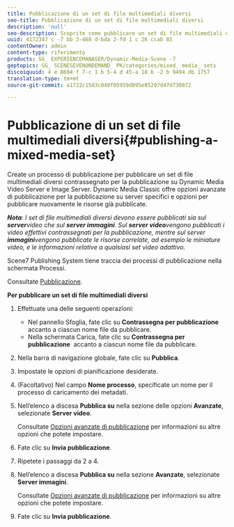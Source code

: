 ```yaml
---
title: Pubblicazione di un set di file multimediali diversi
seo-title: Pubblicazione di un set di file multimediali diversi
description: 'null'
seo-description: Scoprite come pubblicare un set di file multimediali diversi.
uuid: 4172347 c -7 bb 3-468 d-bda 2-fd 1 c 26 ccab 85
contentOwner: admin
content-type: riferimento
products: SG_ EXPERIENCEMANAGER/Dynamic-Media-Scene -7
geptopics: SG_ SCENESEVENONDEMAND_ PK/categories/mixed_ media_ sets
discoiquuid: 4 e 8694 f 7-c 1 b 5-4 d 45-a 18 b -2 b 9494 db 1757
translation-type: tm+mt
source-git-commit: a1722c15d3c049f05959d895e85297d47d730872

---
```



# Pubblicazione di un set di file multimediali diversi{#publishing-a-mixed-media-set}

Create un processo di pubblicazione per pubblicare un set di file multimediali diversi contrassegnato per la pubblicazione su Dynamic Media Video Server e Image Server. Dynamic Media Classic offre opzioni avanzate di pubblicazione per la pubblicazione su server specifici e opzioni per pubblicare nuovamente le risorse già pubblicate.

***Nota**: I set di file multimediali diversi devono essere pubblicati sia sul **server**video che sul **server immagini**. Sul **server video**vengono pubblicati i video effettivi contrassegnati per la pubblicazione, mentre sul server **immagini**vengono pubblicate le risorse correlate, ad esempio le miniature video, e le informazioni relative a qualsiasi set video adattivo.*

Scene7 Publishing System tiene traccia dei processi di pubblicazione nella schermata Processi.

Consultate [Pubblicazione](publishing-files.md#publishing_files).

<!-- 

Comment Type: remark
Last Modified By: unknown unknown 
Last Modified Date: 

<p>RB: Updated the following steps as per Cynthia email, 11/9/2012, added 11/12/2012</p>

 -->

**Per pubblicare un set di file multimediali diversi**

1. Effettuate una delle seguenti operazioni:

   * Nel pannello Sfoglia, fate clic su **Contrassegna per pubblicazione**  accanto a ciascun nome file da pubblicare.
   * Nella schermata Carica, fate clic su **Contrassegna per pubblicazione**  accanto a ciascun nome file da pubblicare.

1. Nella barra di navigazione globale, fate clic su **Pubblica**.
1. Impostate le opzioni di pianificazione desiderate.
1. (Facoltativo) Nel campo **Nome processo**, specificate un nome per il processo di caricamento dei metadati.
1. Nell’elenco a discesa **Pubblica su** nella sezione delle opzioni **Avanzate**, selezionate **Server video**.

   Consultate [Opzioni avanzate di pubblicazione](publishing-files.md#advanced_publish_options) per informazioni su altre opzioni che potete impostare.

1. Fate clic su **Invia pubblicazione**.
1. Ripetete i passaggi da 2 a 4.
1. Nell’elenco a discesa **Pubblica su** nella sezione **Avanzate**, selezionate **Server immagini**.

   Consultate [Opzioni avanzate di pubblicazione](publishing-files.md#advanced_publish_options) per informazioni su altre opzioni che potete impostare.

1. Fate clic su **Invia pubblicazione**.

